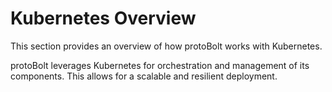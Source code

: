 # Kubernetes Overview

This section provides an overview of how protoBolt works with Kubernetes.

protoBolt leverages Kubernetes for orchestration and management of its components. This allows for a scalable and resilient deployment.